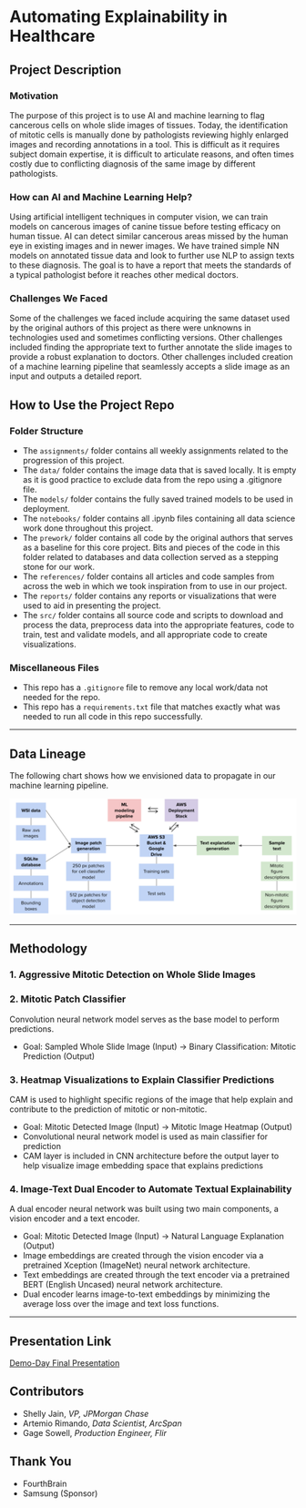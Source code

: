 # Automating Explainability in Healthcare

## Project Description
### Motivation
The purpose of this project is to use AI and machine learning to flag cancerous cells on whole slide images of tissues. 
Today, the identification of mitotic cells is manually done by pathologists reviewing highly enlarged images and recording
annotations in a tool. This is difficult as it requires subject domain expertise, it is difficult to articulate reasons,
and often times costly due to conflicting diagnosis of the same image by different pathologists.

### How can AI and Machine Learning Help?
Using artificial intelligent techniques in computer vision, we can train models on cancerous images of canine tissue before
testing efficacy on human tissue. AI can detect similar cancerous areas missed by the human eye in existing images and in
newer images. We have trained simple NN models on annotated tissue data and look to further use NLP to assign texts to these
diagnosis. The goal is to have a report that meets the standards of a typical pathologist before it reaches other medical doctors.

### Challenges We Faced
Some of the challenges we faced include acquiring the same dataset used by the original authors of this project as there
were unknowns in technologies used and sometimes conflicting versions. Other challenges included finding the appropriate text
to further annotate the slide images to provide a robust explanation to doctors. Other challenges included creation of a
machine learning pipeline that seamlessly accepts a slide image as an input and outputs a detailed report.

## How to Use the Project Repo
### Folder Structure
- The `assignments/` folder contains all weekly assignments related to the progression of this project.
- The `data/` folder contains the image data that is saved locally. It is empty as it is good practice to exclude data from
the repo using a .gitignore file.
- The `models/` folder contains the fully saved trained models to be used in deployment.
- The `notebooks/` folder contains all .ipynb files containing all data science work done throughout this project.
- The `prework/` folder contains all code by the original authors that serves as a baseline for this core project.
Bits and pieces of the code in this folder related to databases and data collection served as a stepping stone for our work.
- The `references/` folder contains all articles and code samples from across the web in which we took inspiration from to use in our project.
- The `reports/` folder contains any reports or visualizations that were used to aid in presenting the project.
- The `src/` folder contains all source code and scripts to download and process the data, preprocess data into the appropriate features,
code to train, test and validate models, and all appropriate code to create visualizations.
### Miscellaneous Files
- This repo has a `.gitignore` file to remove any local work/data not needed for the repo.
- This repo has a `requirements.txt` file that matches exactly what was needed to run all code in this repo successfully.

----

## Data Lineage
The following chart shows how we envisioned data to propagate in our machine learning pipeline.

![Data Lineage for Capstone Project](data_lineage.png)

----

## Methodology
### 1. Aggressive Mitotic Detection on Whole Slide Images

### 2. Mitotic Patch Classifier
Convolution neural network model serves as the base model to perform predictions.
- Goal: Sampled Whole Slide Image (Input) -> Binary Classification: Mitotic Prediction (Output)

### 3. Heatmap Visualizations to Explain Classifier Predictions
CAM is used to highlight specific regions of the image that help explain and contribute to the prediction of mitotic or non-mitotic.
- Goal: Mitotic Detected Image (Input) -> Mitotic Image Heatmap (Output)
- Convolutional neural network model is used as main classifier for prediction
- CAM layer is included in CNN architecture before the output layer to help visualize image embedding space that explains predictions

### 4. Image-Text Dual Encoder to Automate Textual Explainability
A dual encoder neural network was built using two main components, a vision encoder and a text encoder. 
- Goal: Mitotic Detected Image (Input) -> Natural Language Explanation (Output) 
- Image embeddings are created through the vision encoder via a pretrained Xception (ImageNet) neural network architecture.
- Text embeddings are created through the text encoder via a pretrained BERT (English Uncased) neural network architecture.
- Dual encoder learns image-to-text embeddings by minimizing the average loss over the image and text loss functions. 

----

## Presentation Link

[Demo-Day Final Presentation](https://docs.google.com/presentation/d/1qVjWvsBBks1P_PwFxf3sq1w35kqOuX_a/edit?usp=sharing&ouid=105719478312012717747&rtpof=true&sd=true)

## Contributors
- Shelly Jain, *VP, JPMorgan Chase*
- Artemio Rimando, *Data Scientist, ArcSpan*
- Gage Sowell, *Production Engineer, Flir*

## Thank You
- FourthBrain
- Samsung (Sponsor)
